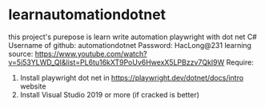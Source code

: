 # learnautomationdotnet
this project's purepose is learn write automation playwright with dot net C#
Username of github: automationdotnet
Password: HacLong@231
learning source: https://www.youtube.com/watch?v=5i53YLWD_QI&list=PL6tu16kXT9PoUv6HwexX5LPBzzv7QkI9W
Require:
1. Install playwright dot net in https://playwright.dev/dotnet/docs/intro website
2. Install Visual Studio 2019 or more (if cracked is better)
